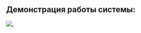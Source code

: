 ## Демонстрация работы системы:

[![.](https://img.youtube.com/vi/-BBpBGhozFo/0.jpg)](https://www.youtube.com/watch?v=-BBpBGhozFo)
